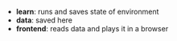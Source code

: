 - **learn**: runs and saves state of environment
- **data**: saved here
- **frontend**: reads data and plays it in a browser
